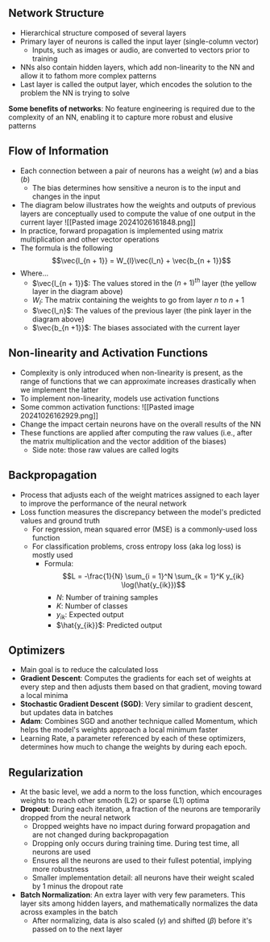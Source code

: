 ## Network Structure
- Hierarchical structure composed of several layers
- Primary layer of neurons is called the input layer (single-column vector)
	- Inputs, such as images or audio, are converted to vectors prior to training
- NNs also contain hidden layers, which add non-linearity to the NN and allow it to fathom more complex patterns
- Last layer is called the output layer, which encodes the solution to the problem the NN is trying to solve

**Some benefits of networks**: No feature engineering is required due to the complexity of an NN, enabling it to capture more robust and elusive patterns

## Flow of Information
- Each connection between a pair of neurons has a weight ($w$) and a bias ($b$)
	- The bias determines how sensitive a neuron is to the input and changes in the input
- The diagram below illustrates how the weights and outputs of previous layers are conceptually used to compute the value of one output in the current layer
![[Pasted image 20241026161848.png]]
- In practice, forward propagation is implemented using matrix multiplication and other vector operations
- The formula is the following
$$\vec{l_{n + 1}} = W_{l}\vec{l_n} + \vec{b_{n + 1}}$$
- Where...
	- $\vec{l_{n + 1}}$: The values stored in the $(n + 1)^{th}$ layer (the yellow layer in the diagram above)
	- $W_l$: The matrix containing the weights to go from layer $n$ to $n + 1$
	- $\vec{l_n}$: The values of the previous layer (the pink layer in the diagram above)
	- $\vec{b_{n +1}}$: The biases associated with the current layer

## Non-linearity and Activation Functions
- Complexity is only introduced when non-linearity is present, as the range of functions that we can approximate increases drastically when we implement the latter
- To implement non-linearity, models use activation functions
- Some common activation functions:
![[Pasted image 20241026162929.png]]
- Change the impact certain neurons have on the overall results of the NN
- These functions are applied after computing the raw values (i.e., after the matrix multiplication and the vector addition of the biases)
	- Side note: those raw values are called logits


## Backpropagation
- Process that adjusts each of the weight matrices assigned to each layer to improve the performance of the neural network
- Loss function measures the discrepancy between the model's predicted values and ground truth
	- For regression, mean squared error (MSE) is a commonly-used loss function
	- For classification problems, cross entropy loss (aka log loss) is mostly used
		- Formula: $$L = -\frac{1}{N} \sum_{i = 1}^N \sum_{k = 1}^K y_{ik} \log(\hat{y_{ik}})$$
			- $N$: Number of training samples
			- $K$: Number of classes
			- $y_{ik}$: Expected output
			- $\hat{y_{ik}}$: Predicted output


## Optimizers
- Main goal is to reduce the calculated loss
- **Gradient Descent**: Computes the gradients for each set of weights at every step and then adjusts them based on that gradient, moving toward a local minima
- **Stochastic Gradient Descent** **(SGD)**: Very similar to gradient descent, but updates data in batches 
- **Adam**: Combines SGD and another technique called Momentum, which helps the model's weights approach a local minimum faster
- Learning Rate, a parameter referenced by each of these optimizers, determines how much to change the weights by during each epoch. 

## Regularization
- At the basic level, we add a norm to the loss function, which encourages weights to reach other smooth (L2) or sparse (L1) optima
- **Dropout**: During each iteration, a fraction of the neurons are temporarily dropped from the neural network 
	- Dropped weights have no impact during forward propagation and are not changed during backpropagation 
	- Dropping only occurs during training time. During test time, all neurons are used
	- Ensures all the neurons are used to their fullest potential, implying more robustness
	- Smaller implementation detail: all neurons have their weight scaled by 1 minus the dropout rate
- **Batch Normalization**: An extra layer with very few parameters. This layer sits among hidden layers, and mathematically normalizes the data across examples in the batch
	- After normalizing, data is also scaled ($\gamma$) and shifted ($\beta$) before it's passed on to the next layer

